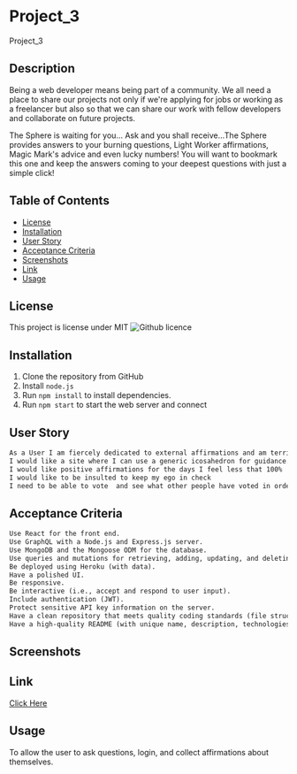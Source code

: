 # Project_3
Project_3


## Description 

Being a web developer means being part of a community. We all need a place to share our projects not only if we're applying for jobs or working as a freelancer but also so that we can share our work with fellow developers and collaborate on future projects. 

The Sphere is waiting for you...
Ask and you shall receive...The Sphere provides answers to your burning questions, Light Worker affirmations, Magic Mark's advice and even lucky numbers! You will want to bookmark this one and keep the answers coming to your deepest questions with just a simple click!


## Table of Contents
* [License](#license)
* [Installation](#installation)
* [User Story](#user-story)
* [Acceptance Criteria](#acceptance-criteria)
* [Screenshots](#screenshots)
* [Link](#link)
* [Usage](#usage)

## License 
This project is license under MIT ![Github licence](http://img.shields.io/badge/license-MIT-blue.svg)


## Installation 

1. Clone the repository from GitHub
1. Install `node.js`
1. Run `npm install` to install dependencies. 
1. Run `npm start` to start the web server and connect

## User Story

```md
As a User I am fiercely dedicated to external affirmations and am terribly indecisive.
I would like a site where I can use a generic icosahedron for guidance.
I would like positive affirmations for the days I feel less that 100%
I would like to be insulted to keep my ego in check
I need to be able to vote  and see what other people have voted in order to guide my confirmation bias
```


## Acceptance Criteria

```md
Use React for the front end.
Use GraphQL with a Node.js and Express.js server.
Use MongoDB and the Mongoose ODM for the database.
Use queries and mutations for retrieving, adding, updating, and deleting data.
Be deployed using Heroku (with data).
Have a polished UI.
Be responsive.
Be interactive (i.e., accept and respond to user input).
Include authentication (JWT).
Protect sensitive API key information on the server.
Have a clean repository that meets quality coding standards (file structure, naming conventions, best practices for class and id naming conventions, indentation, high-quality comments, etc.).
Have a high-quality README (with unique name, description, technologies used, screenshot, and link to deployed application).

```

## Screenshots 



## Link 

<a href="https://intense-island-60886.herokuapp.com/">Click Here</a>

## Usage 

To allow the user to ask questions, login, and collect affirmations about themselves. 










